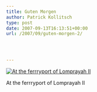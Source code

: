 ```yaml
---
title: Guten Morgen
author: Patrick Kollitsch
type: post
date: 2007-09-13T16:13:51+00:00
url: /2007/09/guten-morgen-2/




---
```

<div class="flickr">
  <a href="http://www.flickr.com/photos/schreibblogade/1376930435/" title="At the ferrryport of Lomprayah II"><img src="//farm2.static.flickr.com/1170/1376930435_d10ef4bd42.jpg" alt="At the ferrryport of Lomprayah II" /></a></p> 
  
  <p>
    At the ferrryport of Lomprayah II
  </p>
</div>